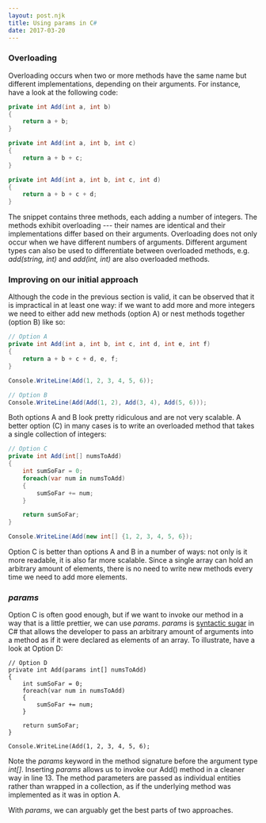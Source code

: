 ```yaml
---
layout: post.njk
title: Using params in C#
date: 2017-03-20
---
```


### Overloading

Overloading occurs when two or more methods have the same name but different implementations, depending on their arguments.
For instance, have a look at the following code:

```csharp
private int Add(int a, int b)
{
    return a + b;
}

private int Add(int a, int b, int c)
{
    return a + b + c;
}

private int Add(int a, int b, int c, int d)
{
    return a + b + c + d;
}
```

The snippet contains three methods, each adding a number of integers.
The methods exhibit overloading --- their names are identical and their implementations differ based on their arguments.
Overloading does not only occur when we have different numbers of arguments.
Different argument types can also be used to differentiate between overloaded methods, e.g.
*add(string, int)* and *add(int, int)* are also overloaded methods.

### Improving on our initial approach

Although the code in the previous section is valid, it can be observed that it is impractical in at least one way: if we want to add more and more integers we need to either add new methods (option A) or nest methods together (option B) like so:

```csharp
// Option A
private int Add(int a, int b, int c, int d, int e, int f)
{
    return a + b + c + d, e, f;
}

Console.WriteLine(Add(1, 2, 3, 4, 5, 6));

// Option B
Console.WriteLine(Add(Add(1, 2), Add(3, 4), Add(5, 6)));
```

Both options A and B look pretty ridiculous and are not very scalable.
A better option (C) in many cases is to write an overloaded method that takes a single collection of integers:

```csharp
// Option C
private int Add(int[] numsToAdd)
{
    int sumSoFar = 0;
    foreach(var num in numsToAdd)
    {
        sumSoFar += num;
    }

    return sumSoFar;
}

Console.WriteLine(Add(new int[] {1, 2, 3, 4, 5, 6});
```

Option C is better than options A and B in a number of ways: not only is it more readable, it is also far more scalable.
Since a single array can hold an arbitrary amount of elements, there is no need to write new methods every time we need to add more elements.

### *params*

Option C is often good enough, but if we want to invoke our method in a way that is a little prettier, we can use *params*.
*params* is [syntactic sugar](https://en.wikipedia.org/wiki/Syntactic_sugar) in C# that allows the developer to pass an arbitrary amount of arguments into a method as if it were declared as elements of an array.
To illustrate, have a look at Option D:

```csharp/1
// Option D
private int Add(params int[] numsToAdd)
{
    int sumSoFar = 0;
    foreach(var num in numsToAdd)
    {
        sumSoFar += num;
    }

    return sumSoFar;
}

Console.WriteLine(Add(1, 2, 3, 4, 5, 6);
```

Note the *params* keyword in the method signature before the argument type *int[]*.
Inserting *params* allows us to invoke our Add() method in a cleaner way in line 13.
The method parameters are passed as individual entities rather than wrapped in a collection, as if the underlying method was implemented as it was in option A.

With *params*, we can arguably get the best parts of two approaches.
